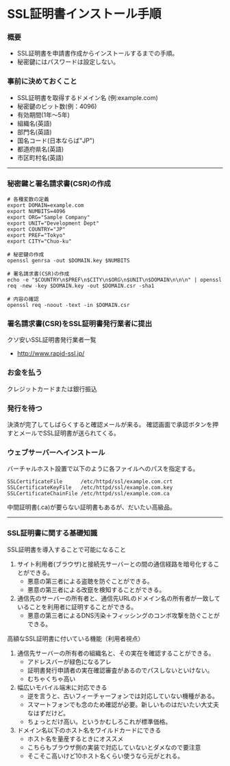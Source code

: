 SSL証明書インストール手順
=====
### 概要
* SSL証明書を申請書作成からインストールするまでの手順。
* 秘密鍵にはパスワードは設定しない。

### 事前に決めておくこと
* SSL証明書を取得するドメイン名 (例:example.com)
* 秘密鍵のビット数(例：4096)
* 有効期間(1年～5年)
* 組織名(英語)
* 部門名(英語)
* 国名コード(日本ならば"JP")
* 都道府県名(英語)
* 市区町村名(英語)

- - -
### 秘密鍵と署名請求書(CSR)の作成

	# 各種変数の定義
	export DOMAIN=example.com
	export NUMBITS=4096
	export ORG="Sample Company"
	export UNIT="Development Dept"
	export COUNTRY="JP"
	export PREF="Tokyo"
	export CITY="Chuo-ku"
	
	# 秘密鍵の作成
	openssl genrsa -out $DOMAIN.key $NUMBITS
	
	# 署名請求書(CSR)の作成
	echo -e "$COUNTRY\n$PREF\n$CITY\n$ORG\n$UNIT\n$DOMAIN\n\n\n" | openssl req -new -key $DOMAIN.key -out $DOMAIN.csr -sha1
	
	# 内容の確認
	openssl req -noout -text -in $DOMAIN.csr

### 署名請求書(CSR)をSSL証明書発行業者に提出

クソ安いSSL証明書発行業者一覧

* http://www.rapid-ssl.jp/

### お金を払う
クレジットカードまたは銀行振込

### 発行を待つ
決済が完了してしばらくすると確認メールが来る。
確認画面で承認ボタンを押すとメールでSSL証明書が送られてくる。

### ウェブサーバーへインストール

バーチャルホスト設置で以下のように各ファイルへのパスを指定する。

	SSLCertificateFile      /etc/httpd/ssl/example.com.crt
	SSLCertificateKeyFile   /etc/httpd/ssl/example.com.key
	SSLCertificateChainFile /etc/httpd/ssl/example.com.ca

中間証明書(.ca)が要らない証明書もあるが、だいたい高級品。
- - -
### SSL証明書に関する基礎知識

SSL証明書を導入することで可能になること

1. サイト利用者(ブラウザ)と接続先サーバーとの間の通信経路を暗号化することができる。
	* 悪意の第三者による盗聴を防ぐことができる。
	* 悪意の第三者による改竄を検知することができる。
1. 通信先のサーバーの所有者と、通信先URLのドメイン名の所有者が一致していることを利用者に証明することができる。
	* 悪意の第三者によるDNS汚染＋フィッシングのコンボ攻撃を防ぐことができる。

高額なSSL証明書に付いている機能（利用者視点）

1. 通信先サーバーの所有者の組織名と、その実在を確認することができる。
	* アドレスバーが緑色になるアレ
	* 証明書発行申請者の実在確認審査があるのでパスしないといけない。
	* むちゃくちゃ高い
1. 幅広いモバイル端末に対応できる
	* 逆を言うと、古いフィーチャーフォンでは対応していない機種がある。
	* スマートフォンでも念のため確認が必要。新しいものはだいたい大丈夫なはずだけど。
	* ちょっとだけ高い。というかむしろこれが標準価格。
1. ドメイン名以下のホスト名をワイルドカードにできる
	* ホスト名を量産するときにオススメ
	* こちらもブラウザ側の実装で対応していないとダメなので要注意
	* そこそこ高いけど10ホスト名くらい使うなら元がとれる。
